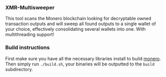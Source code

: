 ### XMR-Multisweeper
This tool scans the Monero blockchain looking for decryptable owned transaction outputs and will sweep all found outputs to a single wallet of your choice, effectively consolidating several wallets into one. With multithreading support!

### Build instructions

First make sure you have all the necessary libraries install to build [monero](https://github.com/monero-project/monero).
Then simply run `./build.sh`, your binaries will be outputted to the `build` subdirectory.
